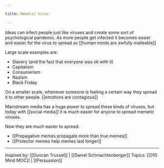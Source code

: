 ```yaml
---
title: Memetic Virus 
---
```

Ideas can infect people just like viruses and create some sort of psychological pandemic. As more people get infected it becomes easier and easier for the virus to spread as [[human minds are awfully malleable]]

Large scale examples are:
- Slavery (and the fact that everyone was ok with it)
- Capitalism
- Consumerism
- Nazism
- Black Friday

On a smaller scale, whenever someone is feeling a certain way they spread it to other people. [[emotions are contagious]]

Mainstream media has a huge power to spread these kinds of viruses, but today with [[social media]] it is much easier for anyone to spread memetic viruses.

Now they are much easier to spread. 

- [[Propagative memes propagate more than true memes]]
- [[Protector memes help memes last longer]]

-------------------

Inspired by: [[Duncan Trussel]] | [[Daniel Schmachtenberger]]
Topics: [[010 Mind MOC]] | [[Persuasion]]
